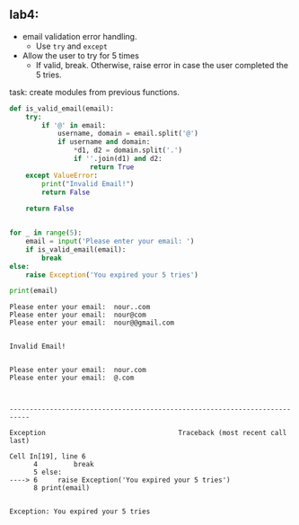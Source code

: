 ## lab4: 
- email validation error handling.
    - Use `try` and `except`
- Allow the user to try for 5 times
    - If valid, break. Otherwise, raise error in case the user completed the 5 tries.
  

task: create modules from previous functions.


```python
def is_valid_email(email):
    try:
        if '@' in email:
            username, domain = email.split('@')
            if username and domain:
                *d1, d2 = domain.split('.')
                if ''.join(d1) and d2:
                    return True
    except ValueError:
        print("Invalid Email!")
        return False
        
    return False
```


```python

for _ in range(5):
    email = input('Please enter your email: ')
    if is_valid_email(email):
        break
else:
    raise Exception('You expired your 5 tries')

print(email)
```

    Please enter your email:  nour..com
    Please enter your email:  nour@com
    Please enter your email:  nour@@gmail.com
    

    Invalid Email!
    

    Please enter your email:  nour.com
    Please enter your email:  @.com
    


    ---------------------------------------------------------------------------

    Exception                                 Traceback (most recent call last)

    Cell In[19], line 6
          4         break
          5 else:
    ----> 6     raise Exception('You expired your 5 tries')
          8 print(email)
    

    Exception: You expired your 5 tries



```python

```
